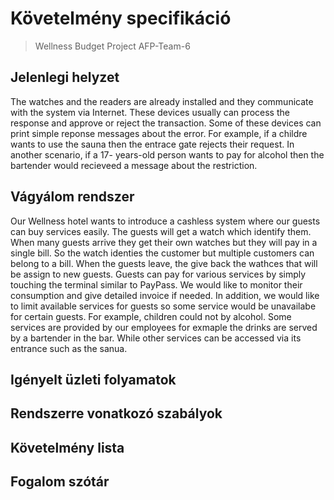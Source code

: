 ﻿# Követelmény specifikáció
>Wellness Budget Project
>AFP-Team-6

## Jelenlegi helyzet

The watches and the readers are already installed and they communicate
with the system via Internet. These devices usually can process the response
and approve or reject the transaction. Some of these devices can print simple
reponse messages about the error. For example, if a childre wants to use the
sauna then the entrace gate rejects their request. In another scenario, if a 17-
years-old person wants to pay for alcohol then the bartender would recieveed a
message about the restriction.

## Vágyálom rendszer

Our Wellness hotel wants to introduce a cashless system where our guests can
buy services easily. The guests will get a watch which identify them. When many
guests arrive they get their own watches but they will pay in a single bill. So the
watch identies the customer but multiple customers can belong to a bill. When
the guests leave, the give back the wathces that will be assign to new guests.
Guests can pay for various services by simply touching the terminal similar to
PayPass. We would like to monitor their consumption and give detailed invoice
if needed. In addition, we would like to limit available services for guests so some
service would be unavailabe for certain guests. For example, children could not
by alcohol. Some services are provided by our employees for exmaple the drinks
are served by a bartender in the bar. While other services can be accessed via
its entrance such as the sanua.

## Igényelt üzleti folyamatok 

## Rendszerre vonatkozó szabályok

## Követelmény lista 

## Fogalom szótár
